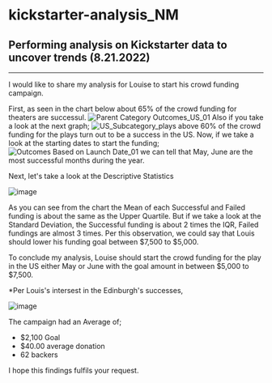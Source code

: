 # kickstarter-analysis_NM
## Performing analysis on Kickstarter data to uncover trends (8.21.2022)
---
I would like to share my analysis for Louise to start his crowd funding campaign.

First, as seen in the chart below about 65% of the crowd funding for theaters are successul.
![Parent Category Outcomes_US_01](https://user-images.githubusercontent.com/110373282/187087976-4d9ac450-93fa-4d86-a1be-bbd5df8b9f6e.png)
Also if you take a look at the next graph;
![US_Subcategory_plays](https://user-images.githubusercontent.com/110373282/187088177-2e3ea7ae-795d-4ac4-801b-797056c2f173.png)
above 60% of the crowd funding for the plays turn out to be a success in the US.
Now, if we take a look at the starting dates to start the funding;
![Outcomes Based on Launch Date_01](https://user-images.githubusercontent.com/110373282/187053375-9264a8db-f61a-4305-8d07-44bdbc84d998.png)
we can tell that May, June are the most successful months during the year.

Next, let's take a look at the Descriptive Statistics

![image](https://user-images.githubusercontent.com/110373282/187088286-e4a2e51d-d04d-4f09-a80a-636f966eeada.png)

As you can see from the chart the Mean of each Successful and Failed funding is about the same as the Upper Quartile.
But if we take a look at the Standard Deviation, the Successful funding is about 2 times the IQR, Failed fundings are almost 3 times.
Per this observation, we could say that Louis should lower his funding goal between $7,500 to $5,000.

To conclude my analysis, Louise should start the crowd funding for the play in the US either May or June with the goal amount in between $5,000 to $7,500.

*Per Louis's intersest in the Edinburgh's successes, 

![image](https://user-images.githubusercontent.com/110373282/187089021-213130f1-b99b-48eb-aba8-72fc5c113be6.png)

The campaign had an Average of;
* $2,100 Goal
* $40.00 average donation
* 62 backers

I hope this findings fulfils your request.
